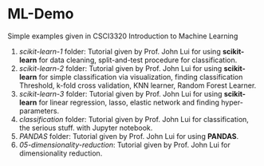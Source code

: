 # ML-Demo
Simple examples given in CSCI3320 Introduction to Machine Learning
1. *scikit-learn-1* folder: Tutorial given by Prof. John Lui for using **scikit-learn** for data cleaning, split-and-test procedure for classification.
2. *scikit-learn-2* folder: Tutorial given by Prof. John Lui for using **scikit-learn** for simple classification via visualization, finding classification Threshold, k-fold cross validation, KNN learner, Random Forest Learner.
3. *scikit-learn-3* folder: Tutorial given by Prof. John Lui for using **scikit-learn** for linear regression, lasso, elastic network and finding hyper-parameters.
4. *classification* folder: Tutorial given by Prof. John Lui for classification, the serious stuff. with Jupyter notebook.
5. *PANDAS* folder: Tutorial given by Prof. John Lui for using **PANDAS**.
6. *05-dimensionality-reduction*: Tutorial given by Prof. John Lui for dimensionality reduction.

